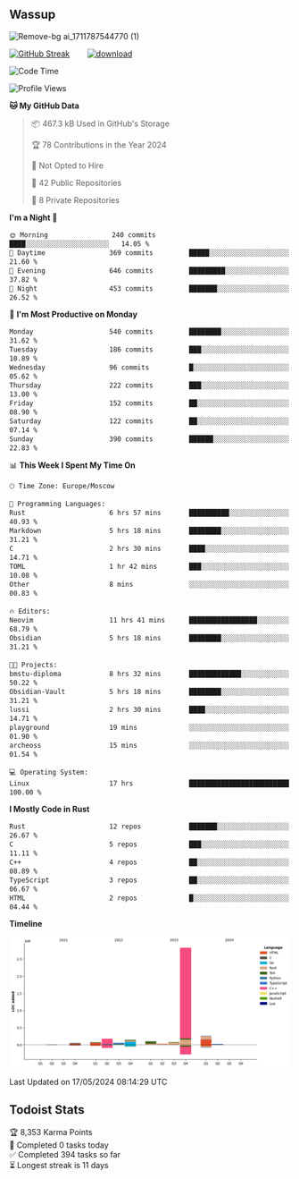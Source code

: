 ## Wassup

![Remove-bg ai_1711787544770 (1)](https://github.com/archeoss/archeoss/assets/68448737/e31def6e-524e-4c2b-930d-f672afbf4b77)

<!--
-->

[![GitHub Streak](http://github-readme-streak-stats.herokuapp.com?user=archeoss&theme=shades-of-purple&hide_border=true&date_format=j%20M%5B%20Y%5D)](https://git.io/streak-stats)&nbsp;&nbsp;&nbsp;&nbsp;&nbsp;&nbsp;&nbsp;&nbsp;[![download](https://user-images.githubusercontent.com/68448737/147796309-d8b65b1d-4dde-40d9-b03a-2b42aaa6cd43.jpeg)
](http://bmstu.ru/)

<!--START_SECTION:waka-->
![Code Time](http://img.shields.io/badge/Code%20Time-2%2C718%20hrs%208%20mins-blue)

![Profile Views](http://img.shields.io/badge/Profile%20Views-22-blue)

**🐱 My GitHub Data** 

> 📦 467.3 kB Used in GitHub's Storage 
 > 
> 🏆 78 Contributions in the Year 2024
 > 
> 🚫 Not Opted to Hire
 > 
> 📜 42 Public Repositories 
 > 
> 🔑 8 Private Repositories 
 > 
**I'm a Night 🦉** 

```text
🌞 Morning                240 commits         ████░░░░░░░░░░░░░░░░░░░░░   14.05 % 
🌆 Daytime                369 commits         █████░░░░░░░░░░░░░░░░░░░░   21.60 % 
🌃 Evening                646 commits         █████████░░░░░░░░░░░░░░░░   37.82 % 
🌙 Night                  453 commits         ███████░░░░░░░░░░░░░░░░░░   26.52 % 
```
📅 **I'm Most Productive on Monday** 

```text
Monday                   540 commits         ████████░░░░░░░░░░░░░░░░░   31.62 % 
Tuesday                  186 commits         ███░░░░░░░░░░░░░░░░░░░░░░   10.89 % 
Wednesday                96 commits          █░░░░░░░░░░░░░░░░░░░░░░░░   05.62 % 
Thursday                 222 commits         ███░░░░░░░░░░░░░░░░░░░░░░   13.00 % 
Friday                   152 commits         ██░░░░░░░░░░░░░░░░░░░░░░░   08.90 % 
Saturday                 122 commits         ██░░░░░░░░░░░░░░░░░░░░░░░   07.14 % 
Sunday                   390 commits         ██████░░░░░░░░░░░░░░░░░░░   22.83 % 
```


📊 **This Week I Spent My Time On** 

```text
🕑︎ Time Zone: Europe/Moscow

💬 Programming Languages: 
Rust                     6 hrs 57 mins       ██████████░░░░░░░░░░░░░░░   40.93 % 
Markdown                 5 hrs 18 mins       ████████░░░░░░░░░░░░░░░░░   31.21 % 
C                        2 hrs 30 mins       ████░░░░░░░░░░░░░░░░░░░░░   14.71 % 
TOML                     1 hr 42 mins        ███░░░░░░░░░░░░░░░░░░░░░░   10.08 % 
Other                    8 mins              ░░░░░░░░░░░░░░░░░░░░░░░░░   00.83 % 

🔥 Editors: 
Neovim                   11 hrs 41 mins      █████████████████░░░░░░░░   68.79 % 
Obsidian                 5 hrs 18 mins       ████████░░░░░░░░░░░░░░░░░   31.21 % 

🐱‍💻 Projects: 
bmstu-diploma            8 hrs 32 mins       █████████████░░░░░░░░░░░░   50.22 % 
Obsidian-Vault           5 hrs 18 mins       ████████░░░░░░░░░░░░░░░░░   31.21 % 
lussi                    2 hrs 30 mins       ████░░░░░░░░░░░░░░░░░░░░░   14.71 % 
playground               19 mins             ░░░░░░░░░░░░░░░░░░░░░░░░░   01.90 % 
archeoss                 15 mins             ░░░░░░░░░░░░░░░░░░░░░░░░░   01.54 % 

💻 Operating System: 
Linux                    17 hrs              █████████████████████████   100.00 % 
```

**I Mostly Code in Rust** 

```text
Rust                     12 repos            ███████░░░░░░░░░░░░░░░░░░   26.67 % 
C                        5 repos             ███░░░░░░░░░░░░░░░░░░░░░░   11.11 % 
C++                      4 repos             ██░░░░░░░░░░░░░░░░░░░░░░░   08.89 % 
TypeScript               3 repos             ██░░░░░░░░░░░░░░░░░░░░░░░   06.67 % 
HTML                     2 repos             █░░░░░░░░░░░░░░░░░░░░░░░░   04.44 % 
```



**Timeline**

![Lines of Code chart](https://raw.githubusercontent.com/archeoss/archeoss/master/assets/bar_graph.png)


 Last Updated on 17/05/2024 08:14:29 UTC
<!--END_SECTION:waka-->

## Todoist Stats

<!-- TODO-IST:START -->
🏆  8,353 Karma Points           
🌸  Completed 0 tasks today           
✅  Completed 394 tasks so far           
⏳  Longest streak is 11 days
<!-- TODO-IST:END -->
